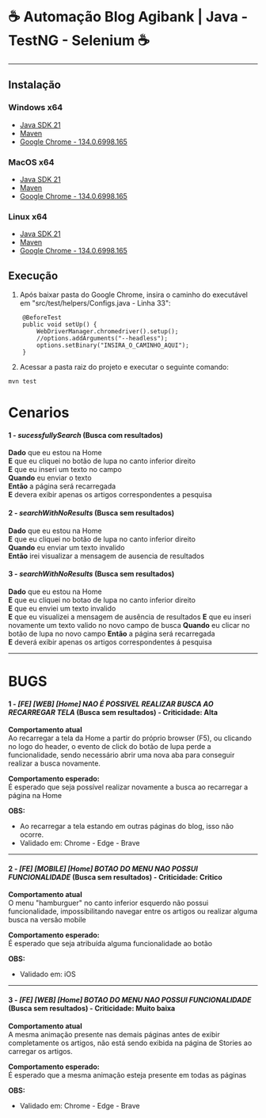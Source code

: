 
# ☕ Automação Blog Agibank | Java - TestNG - Selenium ☕
___

## Instalação

### Windows x64
 - [Java SDK 21](https://download.oracle.com/java/21/latest/jdk-21_windows-x64_bin.exe)
 - [Maven](https://maven.apache.org/install.html)
 - [Google Chrome - 134.0.6998.165](https://storage.googleapis.com/chrome-for-testing-public/134.0.6998.165/win64/chrome-win64.zip)

### MacOS x64
  - [Java SDK 21](https://download.oracle.com/java/21/latest/jdk-21_macos-x64_bin.dmg)
 - [Maven](https://maven.apache.org/install.html)
 - [Google Chrome - 134.0.6998.165](https://storage.googleapis.com/chrome-for-testing-public/134.0.6998.165/mac-x64/chrome-mac-x64.zip)


### Linux x64
  - [Java SDK 21](https://download.oracle.com/java/21/latest/jdk-21_windows-x64_bin.exe)
 - [Maven](https://maven.apache.org/install.html)
 - [Google Chrome - 134.0.6998.165](https://storage.googleapis.com/chrome-for-testing-public/134.0.6998.165/linux64/chrome-linux64.zip)



## Execução

1. Após  baixar pasta do Google Chrome, insira o caminho do executável em "src/test/helpers/Configs.java - Linha 33":

```
    @BeforeTest
    public void setUp() {
        WebDriverManager.chromedriver().setup();
        //options.addArguments("--headless");
        options.setBinary("INSIRA_O_CAMINHO_AQUI");
    }
```

2. Acessar a pasta raiz do projeto e executar o seguinte comando:

```
mvn test
```




# Cenarios

#### 1 - _sucessfullySearch_ (Busca com resultados)
  **Dado** que eu estou na Home <br />
  **E** que eu cliquei no botão de lupa no canto inferior direito <br />
  **E** que eu inseri um texto no campo <br />
  **Quando** eu enviar o texto <br />
**Então** a página será recarregada <br />
  **E** devera exibir apenas os artigos correspondentes a pesquisa

#### 2 - _searchWithNoResults_ (Busca sem resultados)
**Dado** que eu estou na Home <br />
  **E** que eu cliquei no botão de lupa no canto inferior direito <br />
  **Quando** eu enviar um texto invalido <br />
  **Então** irei visualizar a mensagem de ausencia de resultados

  #### 3 - _searchWithNoResults_ (Busca sem resultados)
**Dado** que eu estou na Home <br />
  **E** que eu cliquei no botao de lupa no canto inferior direito <br />
  **E** que eu enviei um texto invalido <br />
  **E** que eu visualizei a mensagem de ausência de resultados
  **E** que eu inseri novamente um texto valido no novo campo de busca
  **Quando** eu clicar no botão de lupa no novo campo
**Então** a página será recarregada <br />
  **E** deverá exibir apenas os artigos correspondentes á pesquisa


___

# BUGS

  #### 1 - _[FE] [WEB] [Home] NAO É POSSIVEL REALIZAR BUSCA AO RECARREGAR TELA_ (Busca sem resultados) - Criticidade: Alta
**Comportamento atual** <br /> 
Ao recarregar a tela da Home a partir do próprio browser (F5), ou clicando no logo do header, o evento de click do botão  de lupa perde a funcionalidade, sendo necessário abrir uma nova aba para conseguir realizar a busca novamente. <br />

**Comportamento esperado:** <br />
É esperado que seja possível realizar novamente a busca ao recarregar a página na Home<br />

  **OBS:** <br />
- Ao recarregar a tela estando em outras páginas do blog, isso não ocorre. <br />
- Validado em: Chrome - Edge - Brave

___

  #### 2 - _[FE] [MOBILE] [Home] BOTAO DO MENU NAO POSSUI FUNCIONALIDADE_ (Busca sem resultados) - Criticidade: Critico
**Comportamento atual** <br /> 
O menu "hamburguer" no canto inferior esquerdo não  possui funcionalidade, impossibilitando navegar entre os artigos ou realizar alguma busca na versão mobile<br />

**Comportamento esperado:** <br />
É esperado que seja atribuída alguma funcionalidade ao botão<br />

  **OBS:** <br />
- Validado em: iOS

___

  #### 3 - _[FE] [WEB] [Home] BOTAO DO MENU NAO POSSUI FUNCIONALIDADE_ (Busca sem resultados) - Criticidade: Muito baixa
**Comportamento atual** <br /> 
A mesma animação presente nas demais páginas antes de exibir completamente os artigos, não está sendo exibida na página de Stories ao carregar os artigos. <br />

**Comportamento esperado:** <br />
É esperado que a mesma animação esteja presente em todas as páginas <br />

  **OBS:** <br />
- Validado em: Chrome - Edge - Brave

